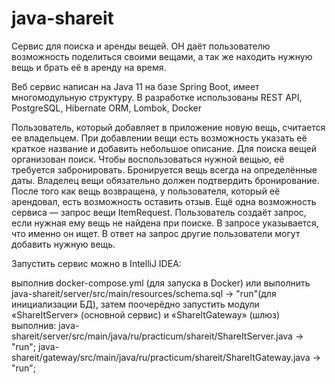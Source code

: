 # java-shareit
Сервис для поиска и аренды вещей. ОН даёт пользователю возможность поделиться своими вещами, а так же находить нужную вещь и брать её в аренду на время.

Веб сервис написан на Java 11 на базе Spring Boot, имеет многомодульную структуру. В разработке использованы REST API, PostgreSQL, Hibernate ORM, Lombok, Docker

Пользователь, который добавляет в приложение новую вещь, считается ее владельцем. При добавлении вещи есть возможность указать её краткое название и добавить небольшое описание. Для поиска вещей организован поиск. Чтобы воспользоваться нужной вещью, её требуется забронировать. Бронируется вещь всегда на определённые даты. Владелец вещи обязательно должен подтвердить бронирование. После того как вещь возвращена, у пользователя, который её арендовал, есть возможность оставить отзыв. Ещё одна возможность сервиса — запрос вещи ItemRequest. Пользователь создаёт запрос, если нужная ему вещь не найдена при поиске. В запросе указывается, что именно он ищет. В ответ на запрос другие пользователи могут добавить нужную вещь.

Запустить сервис можно в IntelliJ IDEA:

выполнив docker-compose.yml (для запуска в Docker)
или выполнить java-shareit/server/src/main/resources/schema.sql -> "run"(для инициализации БД), затем поочерёдно запустить модули «ShareItServer» (основной сервис) и «ShareItGateway» (шлюз) выполнив:
java-shareit/server/src/main/java/ru/practicum/shareit/ShareItServer.java -> "run";
java-shareit/gateway/src/main/java/ru/practicum/shareit/ShareItGateway.java -> "run";
